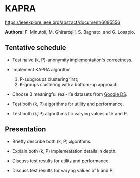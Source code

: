 # KAPRA

https://ieeexplore.ieee.org/abstract/document/6095556

**Authors:** F. Minutoli, M. Ghirardelli, S. Bagnato, and G. Losapio.

## Tentative schedule

- Test naive (k, P)-anonymity implementation's correctness.
  
- Implement KAPRA algorithm
    1. P-subgroups clustering first;
    2. K-groups clustering with a bottom-up approach.
   
- Choose 3 meaningful real-life datasets from [Google DS](https://datasetsearch.research.google.com/).

- Test both (k, P) algorithms for utility and performance.
- Test both (k, P) algorithms for varying values of k and P.

## Presentation

- Briefly describe both (k, P) algorithms.

- Explain both (k, P) implementation details in depth.

- Discuss test results for utility and performance.
- Discuss test results for varying values of k and P.
